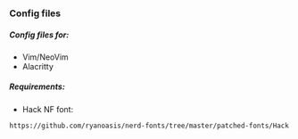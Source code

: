 ### Config files

##### Config files for:

  * Vim/NeoVim
  * Alacritty

##### Requirements:
  * Hack NF font:

  `https://github.com/ryanoasis/nerd-fonts/tree/master/patched-fonts/Hack`
